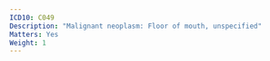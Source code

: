 ```yaml
---
ICD10: C049
Description: "Malignant neoplasm: Floor of mouth, unspecified"
Matters: Yes
Weight: 1
---
```


